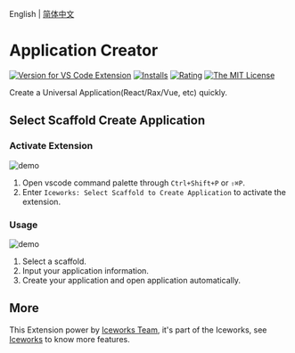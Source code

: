 English | [简体中文](https://github.com/ice-lab/iceworks/blob/master/extensions/iceworks-project-creator/README.zh-CN.md)

# Application Creator

[![Version for VS Code Extension](https://vsmarketplacebadge.apphb.com/version-short/iceworks-team.iceworks-project-creator.svg?logo=visual-studio-code)](https://marketplace.visualstudio.com/items?itemName=iceworks-team.iceworks-project-creator)
[![Installs](https://vsmarketplacebadge.apphb.com/installs-short/iceworks-team.iceworks-project-creator.svg)](https://marketplace.visualstudio.com/items?itemName=iceworks-team.iceworks-project-creator)
[![Rating](https://vsmarketplacebadge.apphb.com/rating-short/iceworks-team.iceworks-project-creator.svg)](https://marketplace.visualstudio.com/items?itemName=iceworks-team.iceworks-project-creator)
[![The MIT License](https://img.shields.io/badge/license-MIT-blue.svg)](http://opensource.org/licenses/MIT)

Create a Universal Application(React/Rax/Vue, etc) quickly.

## Select Scaffold Create Application

### Activate Extension

![demo](https://user-images.githubusercontent.com/56879942/88181928-1e927f00-cc62-11ea-94fb-06d12dab77d1.gif)

1. Open vscode command palette  through `Ctrl+Shift+P` or `⇧⌘P`.
2. Enter `Iceworks: Select Scaffold to Create Application` to activate the extension.

### Usage

![demo](https://user-images.githubusercontent.com/56879942/88175435-6f9d7580-cc58-11ea-8a88-f74a5ab4f674.gif)

1. Select a scaffold.
2. Input your application information.
3. Create your application and open application automatically.

## More

This Extension power by [Iceworks Team](https://marketplace.visualstudio.com/publishers/iceworks-team), it's part of the Iceworks, see [Iceworks](https://marketplace.visualstudio.com/items?itemName=iceworks-team.iceworks) to know more features.
